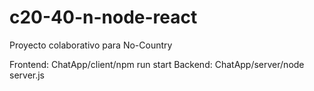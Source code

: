 # c20-40-n-node-react
Proyecto colaborativo para No-Country

Frontend: ChatApp/client/npm run start 
Backend: ChatApp/server/node server.js
